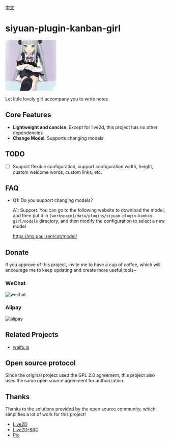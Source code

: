 [中文](README_zh_CN.md)

# siyuan-plugin-kanban-girl

<img src="./icon.png" width="160" height="160" alt="icon">

Let little lovely girl accompany you to write notes

## Core Features

- **Lightweight and concise**: Except for live2d, this project has no other dependencies
- **Change Model**: Supports changing models

## TODO

- [ ] Support flexible configuration, support configuration width, height, custom welcome words, custom links, etc.

## FAQ

* Q1: Do you support changing models?

  A1: Support. You can go to the following website to download the model, and then put it in `[workspace]/data/plugins/siyuan-plugin-kanban-girl/models` directory, and then modify the configuration to select a new model

  https://mx.paul.ren/cat/model/

## Donate

If you approve of this project, invite me to have a cup of coffee, which will encourage me to keep updating and create more useful tools~

### WeChat

<div>
<img src="https://static-rs-terwer.oss-cn-beijing.aliyuncs.com/donate/wechat.jpg" alt="wechat" style="width:280px;height:375px;" />
</div>

### Alipay

<div>
<img src="https://static-rs-terwer.oss-cn-beijing.aliyuncs.com/donate/alipay.jpg" alt="alipay" style="width:280px;height:375px;" />
</div>

## Related Projects

- [waifu.js](https://github.com/Waifu-pics/waifu.js)

## Open source protocol

Since the original project used the GPL 2.0 agreement, this project also uses the same open source agreement for authorization.

## Thanks

Thanks to the solutions provided by the open source community, which simplifies a lot of work for this project!

- [Live2D](https://www.live2d.com)
- [Live2D-SRC](https://github.com/journey-ad/live2d_src)
- [Pio](https://github.com/Dreamer-Paul/Pio)